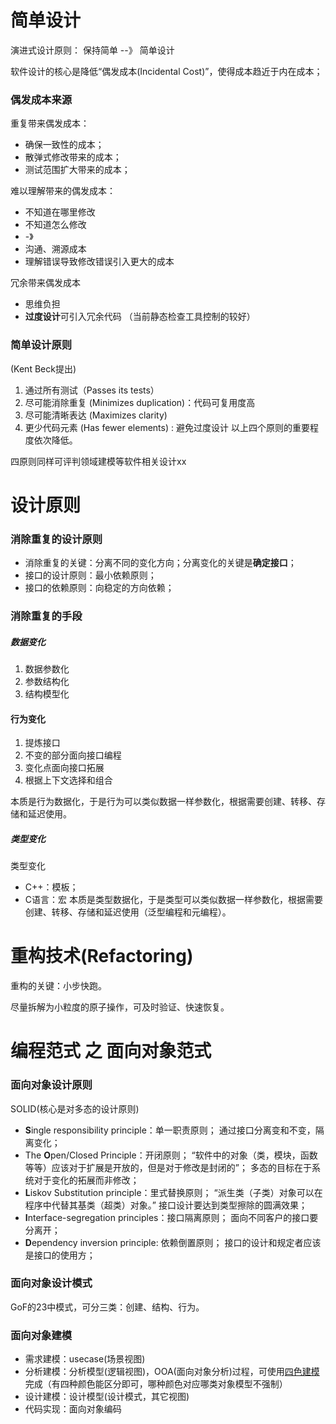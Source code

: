 # 简单设计

演进式设计原则： 
保持简单  --》 简单设计

软件设计的核心是降低“偶发成本(Incidental Cost)”，使得成本趋近于内在成本；

### 偶发成本来源
重复带来偶发成本：
- 确保一致性的成本；
- 散弹式修改带来的成本；
- 测试范围扩大带来的成本；

难以理解带来的偶发成本：
- 不知道在哪里修改
- 不知道怎么修改
- -》
- 沟通、溯源成本
- 理解错误导致修改错误引入更大的成本

冗余带来偶发成本
- 思维负担
- **过度设计**可引入冗余代码
（当前静态检查工具控制的较好）

### 简单设计原则
(Kent Beck提出)
1. 通过所有测试（Passes its tests）
2. 尽可能消除重复 (Minimizes duplication)：代码可复用度高
3. 尽可能清晰表达 (Maximizes clarity)
4. 更少代码元素 (Has fewer elements) :  避免过度设计
以上四个原则的重要程度依次降低。

四原则同样可评判领域建模等软件相关设计xx


# 设计原则

### 消除重复的设计原则
- 消除重复的关键：分离不同的变化方向；分离变化的关键是**确定接口**；
- 接口的设计原则：最小依赖原则；
- 接口的依赖原则：向稳定的方向依赖；

### 消除重复的手段
##### 数据变化
1. 数据参数化
2. 参数结构化
3. 结构模型化
#### 行为变化
1. 提炼接口
2. 不变的部分面向接口编程
3. 变化点面向接口拓展
4. 根据上下文选择和组合

本质是行为数据化，于是行为可以类似数据一样参数化，根据需要创建、转移、存储和延迟使用。
##### 类型变化
类型变化
- C++：模板；
- C语言：宏
本质是类型数据化，于是类型可以类似数据一样参数化，根据需要创建、转移、存储和延迟使用（泛型编程和元编程）。


# 重构技术(Refactoring)

重构的关键：小步快跑。

尽量拆解为小粒度的原子操作，可及时验证、快速恢复。


# 编程范式 之 面向对象范式
### 面向对象设计原则
SOLID(核心是对多态的设计原则)
- **S**ingle responsibility principle：单一职责原则；
通过接口分离变和不变，隔离变化；
- The **O**pen/Closed Principle：开闭原则；
“软件中的对象（类，模块，函数等等）应该对于扩展是开放的，但是对于修改是封闭的”；
多态的目标在于系统对于变化的拓展而非修改；
- **L**iskov Substitution principle：里式替换原则；
“派生类（子类）对象可以在程序中代替其基类（超类）对象。”
接口设计要达到类型擦除的圆满效果；
- **I**nterface-segregation principles：接口隔离原则；
面向不同客户的接口要分离开；
- **D**ependency inversion principle: 依赖倒置原则；
接口的设计和规定者应该是接口的使用方；

### 面向对象设计模式
GoF的23中模式，可分三类：创建、结构、行为。

### 面向对象建模
- 需求建模：usecase(场景视图)
- 分析建模：分析模型(逻辑视图)，OOA(面向对象分析)过程，可使用[四色建模](color.md)完成（有四种颜色能区分即可，哪种颜色对应哪类对象模型不强制）
- 设计建模：设计模型(设计模式，其它视图)
- 代码实现：面向对象编码
